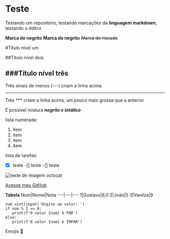 # Teste
 Testando um repositório, testando marcações da **linguagem markdown**, testando o *itálico*

**Marca de negrito**
__Marca de negrito__
~~Marca de riscado~~

#Título nível um

##Título nível dois 

###Título nível três
---
Três sinais de menos (---) criam a linha acima
***
Três *** criam a linha acima, um pouco mais grossa que a anterior

É possível mistura __*negrito e intálico*__

lista numerada:
1. item
1. item
2. item
3. item

lista de tarefas:
-[x] teste
-[] teste
-[] teste

![teste de imagem octocat](https://github.com/mendesjailton/Teste/assets/124634828/653d5089-bd97-43b2-a974-eb126c890085)

[Acesse meu GitHub](https://github.com/mendesjailton)

**Tabela**
Num|Nome|Nota
---|---|---
1|Gustavo|8,0
2|João|5
3|Vanilza|9

```
num =int(input('Digite um valor: ')
if num % 2 == 0:
   print(f'0 valor {num} é PAR')
else:
   print(f'0 valor {num} é ÍMPAR')
```

Emojis 🖖
